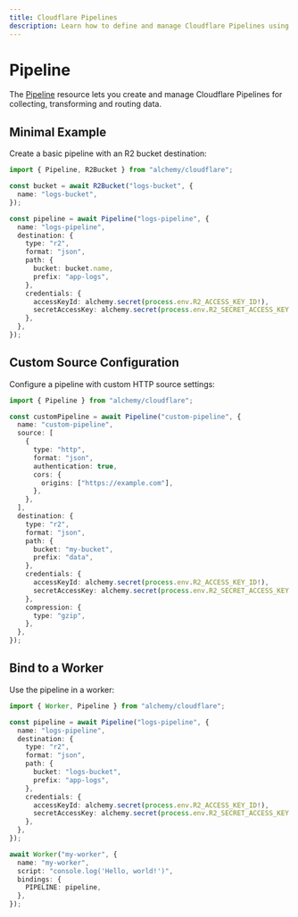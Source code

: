 ```yaml
---
title: Cloudflare Pipelines
description: Learn how to define and manage Cloudflare Pipelines using Alchemy for orchestrating complex data workflows.
---
```


# Pipeline

The [Pipeline](https://developers.cloudflare.com/workers/configuration/pipelines/) resource lets you create and manage Cloudflare Pipelines for collecting, transforming and routing data.

## Minimal Example

Create a basic pipeline with an R2 bucket destination:

```ts
import { Pipeline, R2Bucket } from "alchemy/cloudflare";

const bucket = await R2Bucket("logs-bucket", {
  name: "logs-bucket",
});

const pipeline = await Pipeline("logs-pipeline", {
  name: "logs-pipeline",
  destination: {
    type: "r2",
    format: "json",
    path: {
      bucket: bucket.name,
      prefix: "app-logs",
    },
    credentials: {
      accessKeyId: alchemy.secret(process.env.R2_ACCESS_KEY_ID!),
      secretAccessKey: alchemy.secret(process.env.R2_SECRET_ACCESS_KEY!),
    },
  },
});
```

## Custom Source Configuration

Configure a pipeline with custom HTTP source settings:

```ts
import { Pipeline } from "alchemy/cloudflare";

const customPipeline = await Pipeline("custom-pipeline", {
  name: "custom-pipeline",
  source: [
    {
      type: "http",
      format: "json",
      authentication: true,
      cors: {
        origins: ["https://example.com"],
      },
    },
  ],
  destination: {
    type: "r2",
    format: "json",
    path: {
      bucket: "my-bucket",
      prefix: "data",
    },
    credentials: {
      accessKeyId: alchemy.secret(process.env.R2_ACCESS_KEY_ID!),
      secretAccessKey: alchemy.secret(process.env.R2_SECRET_ACCESS_KEY!),
    },
    compression: {
      type: "gzip",
    },
  },
});
```

## Bind to a Worker

Use the pipeline in a worker:

```ts
import { Worker, Pipeline } from "alchemy/cloudflare";

const pipeline = await Pipeline("logs-pipeline", {
  name: "logs-pipeline",
  destination: {
    type: "r2",
    format: "json",
    path: {
      bucket: "logs-bucket",
      prefix: "app-logs",
    },
    credentials: {
      accessKeyId: alchemy.secret(process.env.R2_ACCESS_KEY_ID!),
      secretAccessKey: alchemy.secret(process.env.R2_SECRET_ACCESS_KEY!),
    },
  },
});

await Worker("my-worker", {
  name: "my-worker",
  script: "console.log('Hello, world!')",
  bindings: {
    PIPELINE: pipeline,
  },
});
```
